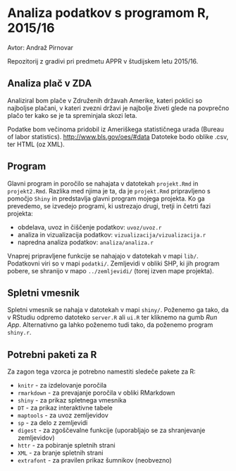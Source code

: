 # Analiza podatkov s programom R, 2015/16

Avtor: Andraž Pirnovar

Repozitorij z gradivi pri predmetu APPR v študijskem letu 2015/16.

## Analiza plač v ZDA

Analiziral bom plače v Združenih državah Amerike, kateri poklici so najboljse plačani, v kateri zvezni državi je najbolje živeti glede na povprečno plačo ter kako se je ta spreminjala skozi leta.

Podatke bom večinoma pridobil iz Ameriškega statističnega urada (Bureau of labor statistics).
http://www.bls.gov/oes/#data
Datoteke bodo oblike .csv, ter HTML (oz XML).

## Program

Glavni program in poročilo se nahajata v datotekah `projekt.Rmd` in `projekt2.Rmd`. Razlika med njima je ta, da je `projekt.Rmd` pripravljeno s pomočjo `Shiny` in predstavlja glavni program mojega projekta. Ko ga prevedemo,
se izvedejo programi, ki ustrezajo drugi, tretji in četrti fazi projekta:

* obdelava, uvoz in čiščenje podatkov: `uvoz/uvoz.r`
* analiza in vizualizacija podatkov: `vizualizacija/vizualizacija.r`
* napredna analiza podatkov: `analiza/analiza.r`

Vnaprej pripravljene funkcije se nahajajo v datotekah v mapi `lib/`. Podatkovni
viri so v mapi `podatki/`. Zemljevidi v obliki SHP, ki jih program pobere, se
shranijo v mapo `../zemljevidi/` (torej izven mape projekta).

## Spletni vmesnik

Spletni vmesnik se nahaja v datotekah v mapi `shiny/`. Poženemo ga tako, da v
RStudiu odpremo datoteko `server.R` ali `ui.R` ter kliknemo na gumb *Run App*.
Alternativno ga lahko poženemo tudi tako, da poženemo program `shiny.r`.

## Potrebni paketi za R

Za zagon tega vzorca je potrebno namestiti sledeče pakete za R:

* `knitr` - za izdelovanje poročila
* `rmarkdown` - za prevajanje poročila v obliki RMarkdown
* `shiny` - za prikaz spletnega vmesnika
* `DT` - za prikaz interaktivne tabele
* `maptools` - za uvoz zemljevidov
* `sp` - za delo z zemljevidi
* `digest` - za zgoščevalne funkcije (uporabljajo se za shranjevanje zemljevidov)
* `httr` - za pobiranje spletnih strani
* `XML` - za branje spletnih strani
* `extrafont` - za pravilen prikaz šumnikov (neobvezno)
